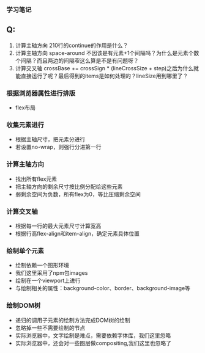 ### 学习笔记 ### 

## Q:
1. 计算主轴方向 210行的continue的作用是什么？
2. 计算主轴方向 space-around 不因该是有元素+1个间隔吗？为什么是元素个数个间隔？而且两边的间隔窄这么算是不是有问题呀？
3. 计算交叉轴 crossBase += crossSign * (lineCrossSize + step)之后为什么就能直接运行了呢？最后得到的items是如何处理的？lineSize用到哪里了？

### 根据浏览器属性进行排版 ###
* flex布局

### 收集元素进行 ### 
* 根据主轴尺寸，把元素分进行
* 若设置no-wrap，则强行分进第一行

### 计算主轴方向 ### 
* 找出所有flex元素
* 把主轴方向的剩余尺寸按比例分配给这些元素
* 弱剩余空间为负数，所有flex为0，等比压缩剩余空间

### 计算交叉轴 ###
* 根据每一行的最大元素尺寸计算宽高
* 根据行高flex-align和item-align，确定元素具体位置

### 绘制单个元素 ###
* 绘制依赖一个图形环境
* 我们这里采用了npm包images
* 绘制在一个viewport上进行
* 与绘制相关的属性：background-color、border、background-image等

### 绘制DOM树 ###
* 递归的调用子元素的绘制方法完成DOM树的绘制
* 忽略掉一些不需要绘制的节点
* 实际浏览器中，文字绘制是难点，需要依赖字体库，我们这里忽略
* 实际浏览器中，还会对一些图层做compositing,我们这里也忽略了